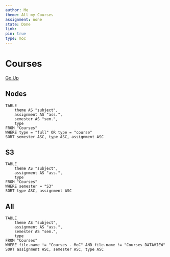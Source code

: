 ```yaml
---
author: Me
theme: All my Courses
assignment: none
state: Done
link: 
pin: true
type: moc
---
```

# Courses
[Go Up](Courses%20-%20MoC.md)

## Nodes
```dataview
TABLE 
	theme AS "subject",
	assignment AS "ass.",
	semester AS "sem.",
	type
FROM "Courses"
WHERE type = "full" OR type = "course"
SORT semester ASC, type ASC, assignment ASC
```

## S3
```dataview
TABLE 
	theme AS "subject",
	assignment AS "ass.",
	type
FROM "Courses"
WHERE semester = "S3"
SORT type ASC, assignment ASC
```

## All
```dataview
TABLE 
	theme AS "subject",
	assignment AS "ass.",
	semester AS "sem.",
	type
FROM "Courses"
WHERE file.name != "Courses - MoC" AND file.name != "Courses_DATAVIEW"
SORT assignment ASC, semester ASC, type ASC
```